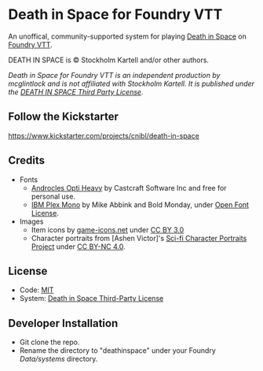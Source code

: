 # Death in Space for Foundry VTT

An unoffical, community-supported system for playing [Death in Space](https://deathinspace.com/) on [Foundry VTT](http://foundryvtt.com/).

DEATH IN SPACE is © Stockholm Kartell and/or other authors.

_Death in Space for Foundry VTT is an independent production by mcglintlock and is not affiliated with Stockholm Kartell. It is published under the [DEATH IN SPACE Third Party License](https://deathinspace.com/third-party-license/)_.

## Follow the Kickstarter

https://www.kickstarter.com/projects/cnibl/death-in-space

## Credits

- Fonts
  - [Androcles Opti Heavy](https://www.whatfontis.com/AndroclesOpti-Heavy.font) by Castcraft Software Inc and free for personal use.
  - [IBM Plex Mono](https://fonts.google.com/specimen/IBM+Plex+Mono) by Mike Abbink and Bold Monday, under [Open Font License](https://scripts.sil.org/cms/scripts/page.php?site_id=nrsi&id=OFL).
- Images
  - Item icons by [game-icons.net](https://game-icons.net/) under [CC BY 3.0](https://creativecommons.org/licenses/by/3.0/)
  - Character portraits from [Ashen Victor]'s [Sci-fi Character Portraits Project](https://ashen-victor.itch.io/sci-fi-character-portraits-poject) under [CC BY-NC 4.0](https://creativecommons.org/licenses/by-nc/4.0/).

## License

- Code: [MIT](https://en.wikipedia.org/wiki/MIT_License)
- System: [Death in Space Third-Party License](https://deathinspace.com/third-party-license/)

## Developer Installation

- Git clone the repo.
- Rename the directory to "deathinspace" under your Foundry _Data/systems_ directory.
